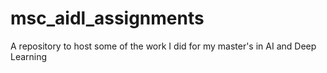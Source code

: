 # msc_aidl_assignments
A repository to host some of the work I did for my master's in AI and Deep Learning
